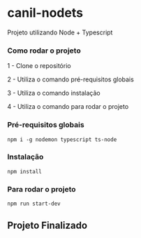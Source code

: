 # canil-nodets
Projeto utilizando Node + Typescript

### Como rodar o projeto

1 - Clone o repositório

2 - Utiliza o comando pré-requisitos globais

3 - Utiliza o comando instalação

4 - Utiliza o comando para rodar o projeto

### Pré-requisitos globais

`npm i -g nodemon typescript ts-node`

### Instalação

`npm install`

### Para rodar o projeto

`npm run start-dev`

## Projeto Finalizado


